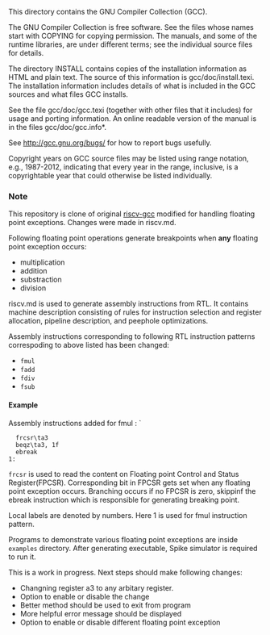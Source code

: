 This directory contains the GNU Compiler Collection (GCC).

The GNU Compiler Collection is free software.  See the files whose
names start with COPYING for copying permission.  The manuals, and
some of the runtime libraries, are under different terms; see the
individual source files for details.

The directory INSTALL contains copies of the installation information
as HTML and plain text.  The source of this information is
gcc/doc/install.texi.  The installation information includes details
of what is included in the GCC sources and what files GCC installs.

See the file gcc/doc/gcc.texi (together with other files that it
includes) for usage and porting information.  An online readable
version of the manual is in the files gcc/doc/gcc.info*.

See http://gcc.gnu.org/bugs/ for how to report bugs usefully.

Copyright years on GCC source files may be listed using range
notation, e.g., 1987-2012, indicating that every year in the range,
inclusive, is a copyrightable year that could otherwise be listed
individually.

### Note

This repository is clone of original [riscv-gcc](https://github.com/riscv/riscv-gcc) modified for handling floating point exceptions. 
Changes were made in riscv.md. 

Following floating point operations generate breakpoints when **any** floating point exception occurs:
- multiplication
- addition
- substraction
- division

riscv.md is used to generate assembly instructions from RTL. It contains machine description consisting of rules for instruction selection and register allocation, pipeline description, and peephole optimizations.

Assembly instructions corresponding to following RTL instruction patterns correspoding to above listed has been changed:
- `fmul`
- `fadd`
- `fdiv`
- `fsub`

#### Example
Assembly instructions added for   fmul  : `
```assembly
  frcsr\ta3
  beqz\ta3, 1f
  ebreak
1:
```

`frcsr` is used to read the content on Floating point Control and Status Register(FPCSR). Corresponding bit in FPCSR gets set when any floating point exception occurs. Branching occurs if no FPCSR is zero, skippinf the ebreak instruction which is responsible for generating breaking point.

Local labels are denoted by numbers. Here 1 is used for fmul instruction pattern.

Programs to demonstrate various floating point exceptions are inside `examples` directory. After generating executable, Spike simulator is required to run it.

This is a work in progress. Next steps should make following changes:
- Changning register a3 to any arbitary register.
- Option to enable or disable the change
- Better method should be used to exit from program
- More helpful error message should be displayed
- Option to enable or disable different floating point exception
